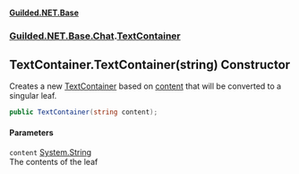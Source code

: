
#### [Guilded.NET.Base](Guilded_NET_Base 'Guilded_NET_Base')
### [Guilded.NET.Base.Chat](Guilded_NET_Base#Guilded_NET_Base_Chat 'Guilded.NET.Base.Chat').[TextContainer](TextContainer 'Guilded.NET.Base.Chat.TextContainer')
## TextContainer.TextContainer(string) Constructor
Creates a new [TextContainer](TextContainer 'Guilded.NET.Base.Chat.TextContainer') based on [content](TextContainer_TextContainer(string)#Guilded_NET_Base_Chat_TextContainer_TextContainer(string)_content 'Guilded.NET.Base.Chat.TextContainer.TextContainer(string).content') that will be converted to a singular leaf.  
```csharp
public TextContainer(string content);
```

#### Parameters
<a name='Guilded_NET_Base_Chat_TextContainer_TextContainer(string)_content'></a>
`content` [System.String](https://docs.microsoft.com/en-us/dotnet/api/System.String 'System.String')  
The contents of the leaf
  
